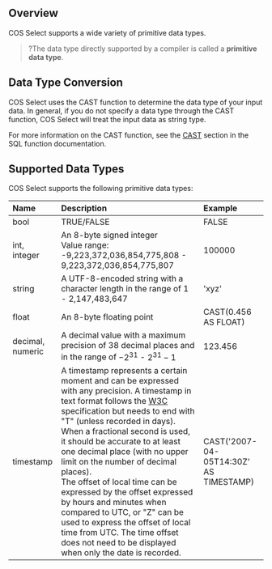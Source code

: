 ## Overview

COS Select supports a wide variety of primitive data types.

> ?The data type directly supported by a compiler is called a **primitive data type**.

## Data Type Conversion

COS Select uses the CAST function to determine the data type of your input data. In general, if you do not specify a data type through the CAST function, COS Select will treat the input data as string type.

For more information on the CAST function, see the [CAST](https://intl.cloud.tencent.com/document/product/436/32474#cast) section in the SQL function documentation.

## Supported Data Types

COS Select supports the following primitive data types:

| Name | Description | Example |
| :--------------- | :----------------------------------------------------------- | :--------------------------------------- |
| bool | TRUE/FALSE | FALSE |
| int, integer | An 8-byte signed integer <br>Value range: -9,223,372,036,854,775,808 - 9,223,372,036,854,775,807 | 100000 |
| string | A UTF-8-encoded string with a character length in the range of 1 - 2,147,483,647 | 'xyz' |
| float | An 8-byte floating point | CAST(0.456 AS FLOAT) |
| decimal, numeric | A decimal value with a maximum precision of 38 decimal places and in the range of $-2^{31}$ - $2^{31}-1$ | 123.456 |
| timestamp | A timestamp represents a certain moment and can be expressed with any precision. A timestamp in text format follows the [W3C](https://www.w3.org/TR/NOTE-datetime) specification but needs to end with "T" (unless recorded in days).<br>When a fractional second is used, it should be accurate to at least one decimal place (with no upper limit on the number of decimal places).<br>The offset of local time can be expressed by the offset expressed by hours and minutes when compared to UTC, or "Z" can be used to express the offset of local time from UTC. The time offset does not need to be displayed when only the date is recorded. | CAST('2007-04-05T14:30Z' AS TIMESTAMP) |
